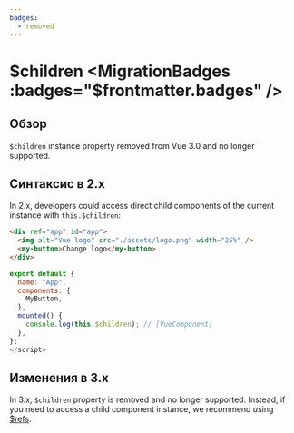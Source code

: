 ```yaml
---
badges:
  - removed
---
```


# $children <MigrationBadges :badges="$frontmatter.badges" />

## Обзор

`$children` instance property removed from Vue 3.0 and no longer supported.

## Синтаксис в 2.x

In 2.x, developers could access direct child components of the current instance with `this.$children`:

```html
<div ref="app" id="app">
  <img alt="Vue logo" src="./assets/logo.png" width="25%" />
  <my-button>Change logo</my-button>
</div>
```

```js
export default {
  name: "App",
  components: {
    MyButton,
  },
  mounted() {
    console.log(this.$children); // [VueComponent]
  },
};
</script>
```

## Изменения в 3.x

In 3.x, `$children` property is removed and no longer supported. Instead, if you need to access a child component instance, we recommend using [$refs](../component-template-refs.md#template-refs).
